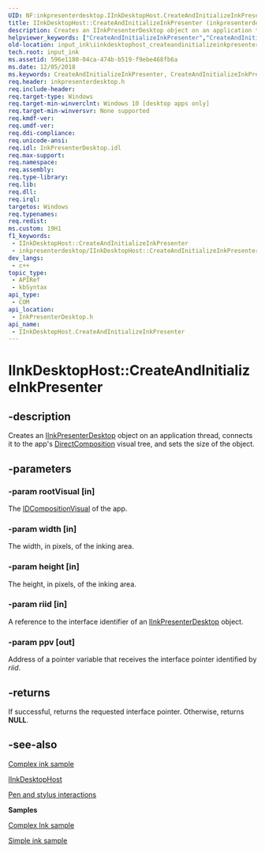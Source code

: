 ```yaml
---
UID: NF:inkpresenterdesktop.IInkDesktopHost.CreateAndInitializeInkPresenter
title: IInkDesktopHost::CreateAndInitializeInkPresenter (inkpresenterdesktop.h)
description: Creates an IInkPresenterDesktop object on an application thread, connects it to the app's DirectComposition visual tree, and sets the size of the object.
helpviewer_keywords: ["CreateAndInitializeInkPresenter","CreateAndInitializeInkPresenter method","CreateAndInitializeInkPresenter method","IInkDesktopHost interface","IInkDesktopHost interface","CreateAndInitializeInkPresenter method","IInkDesktopHost.CreateAndInitializeInkPresenter","IInkDesktopHost::CreateAndInitializeInkPresenter","InkPresenterDesktop.iinkdesktophost_createandinitializeinkpresenter","inkpresenterdesktop/IInkDesktopHost::CreateAndInitializeInkPresenter","input_ink.iinkdesktophost_createandinitializeinkpresenter"]
old-location: input_ink\iinkdesktophost_createandinitializeinkpresenter.htm
tech.root: input_ink
ms.assetid: 596e1180-04ca-474b-b519-f9ebe468fb6a
ms.date: 12/05/2018
ms.keywords: CreateAndInitializeInkPresenter, CreateAndInitializeInkPresenter method, CreateAndInitializeInkPresenter method,IInkDesktopHost interface, IInkDesktopHost interface,CreateAndInitializeInkPresenter method, IInkDesktopHost.CreateAndInitializeInkPresenter, IInkDesktopHost::CreateAndInitializeInkPresenter, InkPresenterDesktop.iinkdesktophost_createandinitializeinkpresenter, inkpresenterdesktop/IInkDesktopHost::CreateAndInitializeInkPresenter, input_ink.iinkdesktophost_createandinitializeinkpresenter
req.header: inkpresenterdesktop.h
req.include-header: 
req.target-type: Windows
req.target-min-winverclnt: Windows 10 [desktop apps only]
req.target-min-winversvr: None supported
req.kmdf-ver: 
req.umdf-ver: 
req.ddi-compliance: 
req.unicode-ansi: 
req.idl: InkPresenterDesktop.idl
req.max-support: 
req.namespace: 
req.assembly: 
req.type-library: 
req.lib: 
req.dll: 
req.irql: 
targetos: Windows
req.typenames: 
req.redist: 
ms.custom: 19H1
f1_keywords:
 - IInkDesktopHost::CreateAndInitializeInkPresenter
 - inkpresenterdesktop/IInkDesktopHost::CreateAndInitializeInkPresenter
dev_langs:
 - c++
topic_type:
 - APIRef
 - kbSyntax
api_type:
 - COM
api_location:
 - InkPresenterDesktop.h
api_name:
 - IInkDesktopHost.CreateAndInitializeInkPresenter
---
```


# IInkDesktopHost::CreateAndInitializeInkPresenter


## -description

Creates an <a href="/previous-versions/windows/desktop/api/inkpresenterdesktop/nn-inkpresenterdesktop-iinkpresenterdesktop">IInkPresenterDesktop</a> object on an application thread, connects it to the app's  <a href="/windows/desktop/directcomp/directcomposition-portal">DirectComposition</a> visual tree, and sets the size of the object.

## -parameters

### -param rootVisual [in]

The <a href="/windows/desktop/api/dcomp/nn-dcomp-idcompositionvisual">IDCompositionVisual</a> of the app.

### -param width [in]

The width, in pixels, of the inking area.

### -param height [in]

The height, in pixels, of the inking area.

### -param riid [in]

A reference to the interface identifier of an <a href="/previous-versions/windows/desktop/api/inkpresenterdesktop/nn-inkpresenterdesktop-iinkpresenterdesktop">IInkPresenterDesktop</a> object.

### -param ppv [out]

Address of a pointer variable that receives the interface pointer identified by <i>riid</i>.

## -returns

If successful, returns the requested interface pointer. Otherwise, returns <b>NULL</b>.

## -see-also

<a href="https://github.com/Microsoft/Windows-universal-samples/tree/master/Samples/ComplexInk">Complex ink sample</a>



<a href="/previous-versions/windows/desktop/api/inkpresenterdesktop/nn-inkpresenterdesktop-iinkdesktophost">IInkDesktopHost</a>





<a href="/windows/uwp/input-and-devices/pen-and-stylus-interactions">Pen and stylus interactions</a>



<b>Samples</b>

<a href="https://github.com/microsoft/Windows-universal-samples/tree/master/Samples/ComplexInk">Complex Ink sample</a>



<a href="https://github.com/Microsoft/Windows-universal-samples/tree/master/Samples/SimpleInk">Simple ink sample</a>
